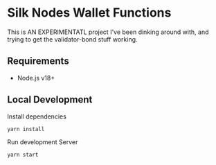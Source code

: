 # Silk Nodes Wallet Functions
This is AN EXPERIMENTATL project I've been dinking around with, and trying to get the validator-bond stuff working.

## Requirements
 - Node.js v18+

## Local Development
Install dependencies

```bash
yarn install
```

Run development Server
```bash
yarn start
```
